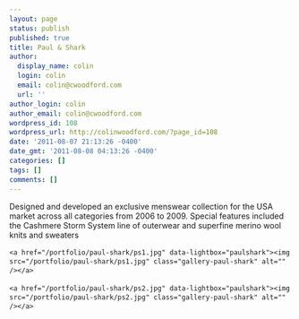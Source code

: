```yaml
---
layout: page
status: publish
published: true
title: Paul & Shark
author:
  display_name: colin
  login: colin
  email: colin@cwoodford.com
  url: ''
author_login: colin
author_email: colin@cwoodford.com
wordpress_id: 108
wordpress_url: http://colinwoodford.com/?page_id=108
date: '2011-08-07 21:13:26 -0400'
date_gmt: '2011-08-08 04:13:26 -0400'
categories: []
tags: []
comments: []
---
```

<div class="gallery">
	<p>Designed and developed an exclusive menswear collection for the USA market across all categories from 2006 to 2009. Special features included the Cashmere Storm System line of outerwear and superfine merino wool knits and sweaters</p>

	<a href="/portfolio/paul-shark/ps1.jpg" data-lightbox="paulshark"><img src="/portfolio/paul-shark/ps1.jpg" class="gallery-paul-shark" alt="" /></a>

	<a href="/portfolio/paul-shark/ps2.jpg" data-lightbox="paulshark"><img src="/portfolio/paul-shark/ps2.jpg" class="gallery-paul-shark" alt="" /></a>

</div>
<script>
console.log($)
</script>